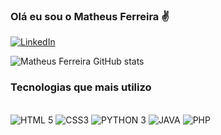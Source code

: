 
### Olá eu sou o Matheus Ferreira ✌️

[![LinkedIn](https://img.shields.io/badge/linkedin-%230077B5.svg?style=for-the-badge&logo=linkedin&logoColor=white)](https://www.linkedin.com/in/matheusferreira05/)

![Matheus Ferreira GitHub stats](https://github-readme-stats.vercel.app/api?username=Matheusferreira05&show_icons=true&theme=radical)

### Tecnologias que mais utilizo

<div style="display: inline_block"><br/>
    <img src="https://img.shields.io/badge/HTML5-E34F26?style=for-the-badge&logo=html5&logoColor=white" alt="HTML 5"/>
    <img src="https://img.shields.io/badge/CSS3-1572B6?style=for-the-badge&logo=css3&logoColor=white" alt="CSS3"/>
    <img src="https://img.shields.io/badge/Python-14354C?style=for-the-badge&logo=python&logoColor=white" alt="PYTHON 3"/>
    <img src="https://img.shields.io/badge/Java-ED8B00?style=for-the-badge&logo=openjdk&logoColor=white" alt="JAVA"/>
    <img src="https://img.shields.io/badge/PHP-777BB4?style=for-the-badge&logo=php&logoColor=white" alt="PHP"/>
</div>
